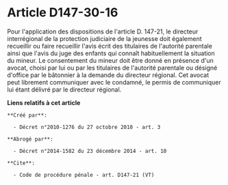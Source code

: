 # Article D147-30-16

Pour l'application des dispositions de l'article D. 147-21, le directeur interrégional de la protection judiciaire de la
jeunesse doit également recueillir ou faire recueillir l'avis écrit des titulaires de l'autorité parentale ainsi que l'avis
du juge des enfants qui connaît habituellement la situation du mineur. Le consentement du mineur doit être donné en présence
d'un avocat, choisi par lui ou par les titulaires de l'autorité parentale ou désigné d'office par le bâtonnier à la demande
du directeur régional. Cet avocat peut librement communiquer avec le condamné, le permis de communiquer lui étant délivré par
le directeur régional.

**Liens relatifs à cet article**

	**Créé par**:

	  - Décret n°2010-1276 du 27 octobre 2010 - art. 3

	**Abrogé par**:

	  - Décret n°2014-1582 du 23 décembre 2014 - art. 10

	**Cite**:

	  - Code de procédure pénale - art. D147-21 (VT)
